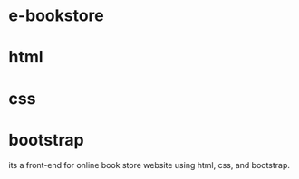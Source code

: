# e-bookstore
# html
# css
# bootstrap
its a front-end for online book store website using html, css, and bootstrap.
